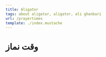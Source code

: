 ```yaml
---
title: Aligator
tags: about aligator, aligator, ali ghanbari
url: /prayertimes
template: ./index.mustache
---
```



# وقت نماز
